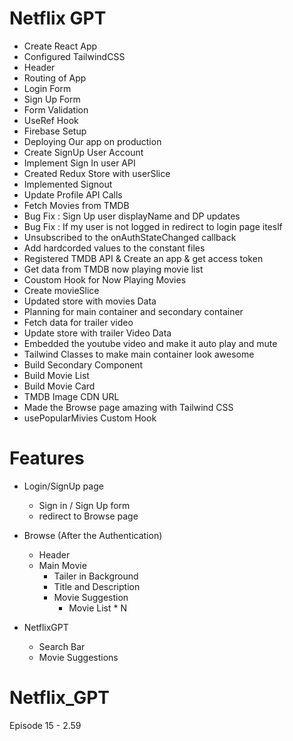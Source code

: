 # Netflix GPT

- Create React App
- Configured TailwindCSS
- Header
- Routing of App
- Login Form
- Sign Up Form
- Form Validation
- UseRef Hook
- Firebase Setup
- Deploying Our app on production
- Create SignUp User Account
- Implement Sign In user API
- Created Redux Store with userSlice
- Implemented Signout
- Update Profile API Calls
- Fetch Movies from TMDB
- Bug Fix : Sign Up user displayName and DP updates
- Bug Fix : If my user is not logged in redirect to login page iteslf
- Unsubscribed to the onAuthStateChanged callback
- Add hardcorded values to the constant files
- Registered TMDB API & Create an app & get access token
- Get data from TMDB now playing movie list
- Coustom Hook for Now Playing Movies
- Create movieSlice
- Updated store with movies Data
- Planning for main container and secondary container
- Fetch data for trailer video
- Update store with trailer Video Data
- Embedded the youtube video and make it auto play and mute
- Tailwind Classes to make main container look awesome
- Build Secondary Component
- Build Movie List
- Build Movie Card
- TMDB Image CDN URL
- Made the Browse page amazing with Tailwind CSS
- usePopularMivies Custom Hook

# Features

- Login/SignUp page

  - Sign in / Sign Up form
  - redirect to Browse page

- Browse (After the Authentication)
  - Header
  - Main Movie
    - Tailer in Background
    - Title and Description
    - Movie Suggestion
      - Movie List \* N
- NetflixGPT
  - Search Bar
  - Movie Suggestions

# Netflix_GPT

Episode 15 - 2.59

